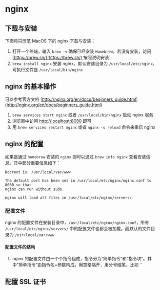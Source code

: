 # nginx

## 下载与安装

下面将只示范 MacOS 下的 nginx 下载与安装：

1. 打开一个终端，输入 `brew -v` 确保已经安装 `Homebrew`，若没有安装，访问 [https://brew.sh/](https://brew.sh/) 按照说明安装
2. `brew install nginx` 安装 nginx，默认安装目录为 `/usr/local/etc/nginx`，可执行文件是 `/usr/local/bin/nginx`

## nginx 的基本操作

可以参考官方文档 [http://nginx.org/en/docs/beginners_guide.html](http://nginx.org/en/docs/beginners_guide.html)

1. `brew services start nginx` 或者 `/usr/local/bin/nginx` 启动 nginx 服务
4. 浏览器中访问 [http://localhost:8080](http://localhost:8080) 即可
5. 用 `brew services restart nginx` 或者 `nginx -s reload` 命令来重启 nginx

## nginx 的配置

如果是通过 `homebrew` 安装的 `nginx` 则可以通过 `brew info nginx` 查看安装信息。其中部分重要信息如下：

```
Docroot is: /usr/local/var/www

The default port has been set in /usr/local/etc/nginx/nginx.conf to 8080 so that
nginx can run without sudo.

nginx will load all files in /usr/local/etc/nginx/servers/.
```

### 配置文件

nginx 的配置文件在安装目录中，`/usr/local/etc/nginx/nginx.conf`，所有 `/usr/local/etc/nginx/servers/` 中的配置文件也都会被加载。而默认的文件目录为 `/usr/local/var/www`

#### 配置文件的结构

1. nginx 的配置文件由一个个指令组成，指令分为“简单指令”和“指令块”。其中“简单指令”由指令名+参数构成，用空格隔开，用分号结尾。比如 ``

## 配置 SSL 证书